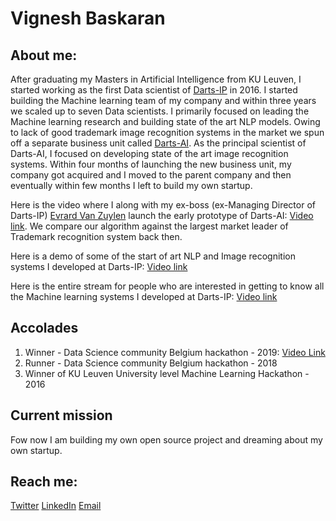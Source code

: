 # Vignesh Baskaran

## About me:
After graduating my Masters in Artificial Intelligence from KU Leuven, I started working as the first Data scientist of [Darts-IP](https://clarivate.com/darts-ip) in 2016. I started building the Machine learning team of my company and within three years we scaled up to seven Data scientists. I primarily focused on leading the Machine learning research and building state of the art NLP models. Owing to lack of good trademark image recognition systems in the market we spun off a separate business unit called [Darts-AI](https://darts.ai/). As the principal scientist of Darts-AI, I focused on developing state of the art image recognition systems. Within four months of launching the new business unit, my company got acquired and I moved to the parent company and then eventually within few months I left to build my own startup.

Here is the video where I along with my ex-boss (ex-Managing Director of Darts-IP) [Evrard Van Zuylen](https://www.linkedin.com/in/evrard-van-zuylen-081132/) launch the early prototype of Darts-AI: [Video link](https://youtu.be/FQ_Y1xnscPg?t=4412). We compare our algorithm against the largest market leader of Trademark recognition system back then.

Here is a demo of some of the start of art NLP and Image recognition systems I developed at Darts-IP: [Video link](https://youtu.be/FQ_Y1xnscPg?t=4163)

Here is the entire stream for people who are interested in getting to know all the Machine learning systems I developed at Darts-IP: [Video link](https://youtu.be/FQ_Y1xnscPg?t=3262)

## Accolades
1. Winner - Data Science community Belgium hackathon - 2019: [Video Link](https://youtu.be/WtNZ-55v0Ss)
2. Runner - Data Science community Belgium hackathon - 2018
3. Winner of KU Leuven University level Machine Learning Hackathon - 2016


## Current mission
Fow now I am building my own open source project and dreaming about my own startup. 

## Reach me:
[Twitter](https://twitter.com/tweetvbaskaran)
[LinkedIn](https://www.linkedin.com/in/vigneshbaskaran0123/)
[Email](vignesh.sbaskaran@gmail.com)
